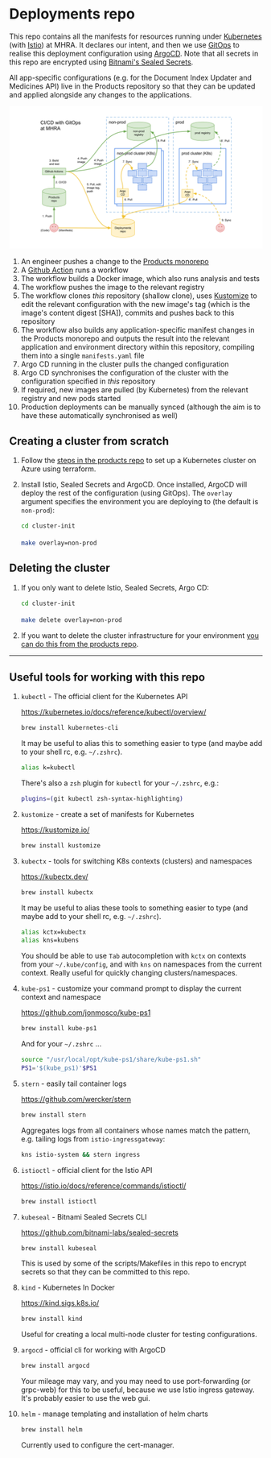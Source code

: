 # Deployments repo

This repo contains all the manifests for resources running under [Kubernetes](https://kubernetes.io/) (with [Istio](https://istio.io/)) at MHRA. It declares our intent, and then we use [GitOps](https://www.weave.works/technologies/gitops/) to realise this deployment configuration using [ArgoCD](https://argoproj.github.io/argo-cd/). Note that all secrets in this repo are encrypted using [Bitnami's Sealed Secrets](https://github.com/bitnami-labs/sealed-secrets).

All app-specific configurations (e.g. for the Document Index Updater and Medicines API) live in the Products repository so that they can be updated and applied alongside any changes to the applications.

![](./docs/ci-cd-gitops.svg)

1. An engineer pushes a change to the [Products monorepo](https://github.com/MHRA/products)
1. A [Github Action](https://github.com/features/actions) runs a workflow
1. The workflow builds a Docker image, which also runs analysis and tests
1. The workflow pushes the image to the relevant registry
1. The workflow clones _this_ repository (shallow clone), uses [Kustomize](https://kustomize.io/) to edit the relevant configuration with the new image's tag (which is the image's content digest [SHA]), commits and pushes back to this repository
1. The workflow also builds any application-specific manifest changes in the Products monorepo and outputs the result into the relevant application and environment directory within this repository, compiling them into a single `manifests.yaml` file
1. Argo CD running in the cluster pulls the changed configuration
1. Argo CD synchronises the configuration of the cluster with the configuration specified in _this_ repository
1. If required, new images are pulled (by Kubernetes) from the relevant registry and new pods started
1. Production deployments can be manually synced (although the aim is to have these automatically synchronised as well)

## Creating a cluster from scratch

1. Follow the [steps in the products repo](https://github.com/MHRA/products/tree/master/infrastructure) to set up a Kubernetes cluster on Azure using terraform.

1. Install Istio, Sealed Secrets and ArgoCD. Once installed, ArgoCD will deploy the rest of the configuration (using GitOps). The `overlay` argument specifies the environment you are deploying to (the default is `non-prod`):

   ```sh
   cd cluster-init

   make overlay=non-prod
   ```

## Deleting the cluster

1. If you only want to delete Istio, Sealed Secrets, Argo CD:

   ```sh
   cd cluster-init

   make delete overlay=non-prod
   ```

1. If you want to delete the cluster infrastructure for your environment [you can do this from the products repo](https://github.com/MHRA/products/tree/master/infrastructure/docs/destroy-provision-aks.md).

---

## Useful tools for working with this repo

1. `kubectl` - The official client for the Kubernetes API

   https://kubernetes.io/docs/reference/kubectl/overview/

   ```sh
   brew install kubernetes-cli
   ```

   It may be useful to alias this to something easier to type (and maybe add to your shell rc, e.g. `~/.zshrc`).

   ```sh
   alias k=kubectl
   ```

   There's also a `zsh` plugin for `kubectl` for your `~/.zshrc`, e.g.:

   ```sh
   plugins=(git kubectl zsh-syntax-highlighting)
   ```

1. `kustomize` - create a set of manifests for Kubernetes

   https://kustomize.io/

   ```sh
   brew install kustomize
   ```

1. `kubectx` - tools for switching K8s contexts (clusters) and namespaces

   https://kubectx.dev/

   ```sh
   brew install kubectx
   ```

   It may be useful to alias these tools to something easier to type (and maybe add to your shell rc, e.g. `~/.zshrc`).

   ```sh
   alias kctx=kubectx
   alias kns=kubens
   ```

   You should be able to use `Tab` autocompletion with `kctx` on contexts from your `~/.kube/config`, and with `kns` on namespaces from the current context. Really useful for quickly changing clusters/namespaces.

1. `kube-ps1` - customize your command prompt to display the current context and namespace

   https://github.com/jonmosco/kube-ps1

   ```sh
   brew install kube-ps1
   ```

   And for your `~/.zshrc` ...

   ```sh
   source "/usr/local/opt/kube-ps1/share/kube-ps1.sh"
   PS1='$(kube_ps1)'$PS1
   ```

1. `stern` - easily tail container logs

   https://github.com/wercker/stern

   ```sh
   brew install stern
   ```

   Aggregates logs from all containers whose names match the pattern, e.g. tailing logs from `istio-ingressgateway`:

   ```sh
   kns istio-system && stern ingress
   ```

1. `istioctl` - official client for the Istio API

   https://istio.io/docs/reference/commands/istioctl/

   ```sh
   brew install istioctl
   ```

1. `kubeseal` - Bitnami Sealed Secrets CLI

   https://github.com/bitnami-labs/sealed-secrets

   ```sh
   brew install kubeseal
   ```

   This is used by some of the scripts/Makefiles in this repo to encrypt secrets so that they can be committed to this repo.

1. `kind` - Kubernetes In Docker

   https://kind.sigs.k8s.io/

   ```sh
   brew install kind
   ```

   Useful for creating a local multi-node cluster for testing configurations.

1. `argocd` - official cli for working with ArgoCD

   ```sh
   brew install argocd
   ```

   Your mileage may vary, and you may need to use port-forwarding (or grpc-web) for this to be useful, because we use Istio ingress gateway. It's probably easier to use the web gui.

1. `helm` - manage templating and installation of helm charts

   ```sh
   brew install helm
   ```

   Currently used to configure the cert-manager.
